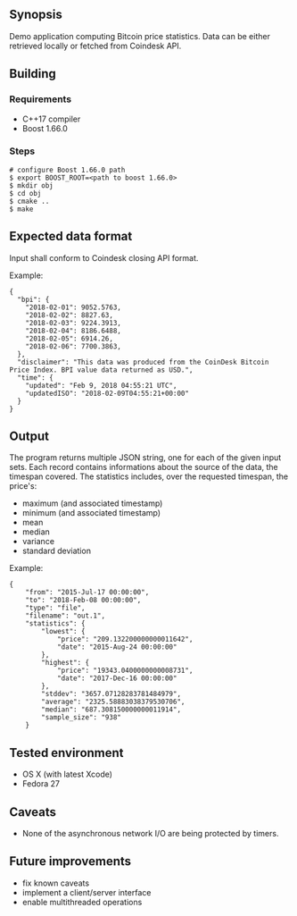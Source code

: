 ## Synopsis

Demo application computing Bitcoin price statistics. Data can be either
retrieved locally or fetched from Coindesk API.

## Building

### Requirements

 - C++17 compiler
 - Boost 1.66.0

### Steps

```
# configure Boost 1.66.0 path
$ export BOOST_ROOT=<path to boost 1.66.0>
$ mkdir obj
$ cd obj
$ cmake ..
$ make
```

## Expected data format

Input shall conform to Coindesk closing API format.

Example:
```
{
  "bpi": {
    "2018-02-01": 9052.5763,
    "2018-02-02": 8827.63,
    "2018-02-03": 9224.3913,
    "2018-02-04": 8186.6488,
    "2018-02-05": 6914.26,
    "2018-02-06": 7700.3863,
  },
  "disclaimer": "This data was produced from the CoinDesk Bitcoin Price Index. BPI value data returned as USD.",
  "time": {
    "updated": "Feb 9, 2018 04:55:21 UTC",
    "updatedISO": "2018-02-09T04:55:21+00:00"
  }
}
```

## Output

The program returns multiple JSON string, one for each of the given input sets.
Each record contains informations about the source of the data, the timespan
covered. The statistics includes, over the requested timespan, the price's:

 - maximum (and associated timestamp)
 - minimum (and associated timestamp)
 - mean
 - median
 - variance
 - standard deviation

Example:
```
{
    "from": "2015-Jul-17 00:00:00",
    "to": "2018-Feb-08 00:00:00",
    "type": "file",
    "filename": "out.1",
    "statistics": {
        "lowest": {
            "price": "209.132200000000011642",
            "date": "2015-Aug-24 00:00:00"
        },
        "highest": {
            "price": "19343.0400000000008731",
            "date": "2017-Dec-16 00:00:00"
        },
        "stddev": "3657.07128283781484979",
        "average": "2325.58883038379530706",
        "median": "687.308150000000011914",
        "sample_size": "938"
    }

```

## Tested environment

 - OS X (with latest Xcode)
 - Fedora 27

## Caveats

 - None of the asynchronous network I/O are being protected by timers.

## Future improvements

 - fix known caveats
 - implement a client/server interface
 - enable multithreaded operations
